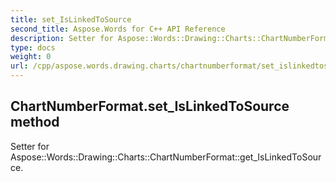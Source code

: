 ```yaml
---
title: set_IsLinkedToSource
second_title: Aspose.Words for C++ API Reference
description: Setter for Aspose::Words::Drawing::Charts::ChartNumberFormat::get_IsLinkedToSource. 
type: docs
weight: 0
url: /cpp/aspose.words.drawing.charts/chartnumberformat/set_islinkedtosource/
---
```

## ChartNumberFormat.set_IsLinkedToSource method


Setter for Aspose::Words::Drawing::Charts::ChartNumberFormat::get_IsLinkedToSource. 

